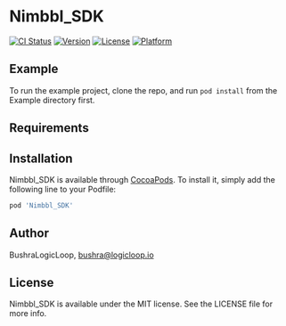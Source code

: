 # Nimbbl_SDK

[![CI Status](https://img.shields.io/travis/BushraLogicLoop/Nimbbl_SDK.svg?style=flat)](https://travis-ci.org/BushraLogicLoop/Nimbbl_SDK)
[![Version](https://img.shields.io/cocoapods/v/Nimbbl_SDK.svg?style=flat)](https://cocoapods.org/pods/Nimbbl_SDK)
[![License](https://img.shields.io/cocoapods/l/Nimbbl_SDK.svg?style=flat)](https://cocoapods.org/pods/Nimbbl_SDK)
[![Platform](https://img.shields.io/cocoapods/p/Nimbbl_SDK.svg?style=flat)](https://cocoapods.org/pods/Nimbbl_SDK)

## Example

To run the example project, clone the repo, and run `pod install` from the Example directory first.

## Requirements

## Installation

Nimbbl_SDK is available through [CocoaPods](https://cocoapods.org). To install
it, simply add the following line to your Podfile:

```ruby
pod 'Nimbbl_SDK'
```

## Author

BushraLogicLoop, bushra@logicloop.io

## License

Nimbbl_SDK is available under the MIT license. See the LICENSE file for more info.

